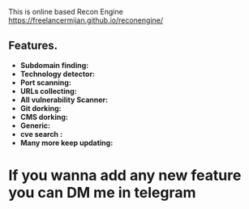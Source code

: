 This is online based Recon Engine https://freelancermijan.github.io/reconengine/
<a href="./images/recon-engine.png" alt="Recon Engine"></a>
## Features. 

- **Subdomain finding:**
- **Technology detector:**
- **Port scanning:**
- **URLs collecting:**
- **All vulnerability Scanner:**
- **Git dorking:**
- **CMS dorking:**
- **Generic:**
- **cve search :**
- **Many more keep updating:**

# If you wanna add any new feature you can DM me in telegram
